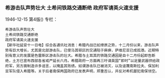 ### 希游击队声势壮大  土希间铁路交通断绝  政府军请英火速支援

1946-12-15
第4版()
专栏：

    希游击队声势壮大
    土希间铁路交通断绝
    政府军请英火速支援
    【新华社延安十一日电】综合各通讯社消息：希腊内战已如燎原之势，十二月份以来，游击队声势有巨大增长，尤其是北部游击队，已使马其顿区的交通陷于麻痹，萨维尼亚已成孤港。近期特别有意义的发展是色雷斯区游击队的壮大。希腊与土耳其的铁路交通因是自十二月份起即告断绝，土方已宣布西部各省戒严延长六月。希腊政府一方面再三吁请英国“即时”以足量武器供给政府军，另方面制造许多谣言，以掩盖其败绩。如谓游击队已被消灭，以及诬蔑南斯拉夫、保加利亚军队侵入希腊等。关于后者南保两国政府已发表声明，郑重否认，并反对希机屡犯南保领空。
